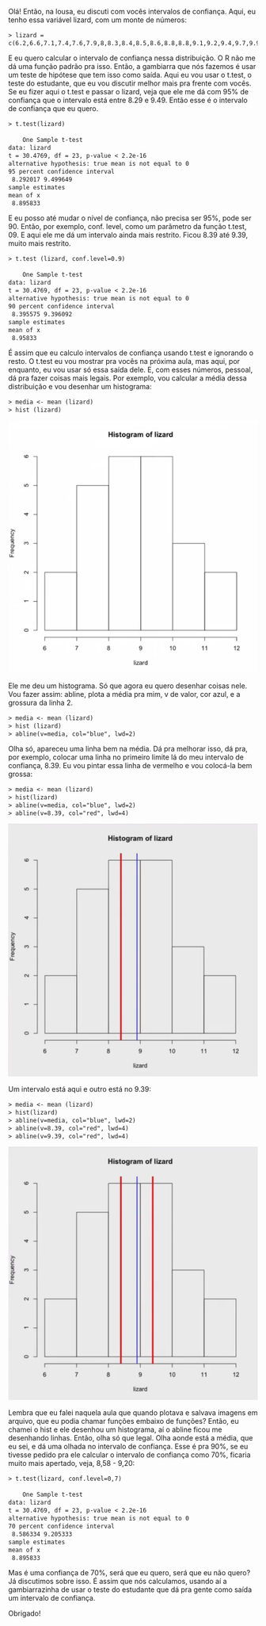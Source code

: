 Olá!
Então, na lousa, eu discuti com vocês intervalos de confiança. Aqui, eu tenho essa variável lizard, com um monte de números:
```
> lizard = c(6.2,6.6,7.1,7.4,7.6,7.9,8,8.3,8.4,8.5,8.6,8.8,8.8,9.1,9.2,9.4,9.7,9.9,10.2,10,11.3,11.9)
```
E eu quero calcular o intervalo de confiança nessa distribuição. O R não me dá uma função padrão pra isso. Então, a gambiarra que nós fazemos é usar um teste de hipótese que tem isso como saída. Aqui eu vou usar o t.test, o teste do estudante, que eu vou discutir melhor mais pra frente com vocês. Se eu fizer aqui o t.test e passar o lizard, veja que ele me dá com 95% de confiança que o intervalo está entre 8.29 e 9.49. Então esse é o intervalo de confiança que eu quero.
```
> t.test(lizard)

    One Sample t-test
data: lizard
t = 30.4769, df = 23, p-value < 2.2e-16
alternative hypothesis: true mean is not equal to 0
95 percent confidence interval
 8.292017 9.499649
sample estimates
mean of x
 8.895833
```

E eu posso até mudar o nível de confiança, não precisa ser 95%, pode ser 90. Então, por exemplo, conf. level, como um parâmetro da função t.test, 09. E aqui ele me dá um intervalo ainda mais restrito. Ficou 8.39 até 9.39, muito mais restrito.
```
> t.test (lizard, conf.level=0.9)

    One Sample t-test
data: lizard
t = 30.4769, df = 23, p-value < 2.2e-16
alternative hypothesis: true mean is not equal to 0
90 percent confidence interval
 8.395575 9.396092
sample estimates
mean of x
 8.95833
```

É assim que eu calculo intervalos de confiança usando t.test e ignorando o resto. O t.test eu vou mostrar pra vocês na próxima aula, mas aqui, por enquanto, eu vou usar só essa saída dele. E, com esses números, pessoal, dá pra fazer coisas mais legais. Por exemplo, vou calcular a média dessa distribuição e vou desenhar um histograma:
```
> media <- mean (lizard)
> hist (lizard)
```

![histo-lizard](./histo-lizard.png)

Ele me deu um histograma. Só que agora eu quero desenhar coisas nele. Vou fazer assim: abline, plota a média pra mim, v de valor, cor azul, e a grossura da linha 2.
```
> media <- mean (lizard)
> hist (lizard)
> abline(v=media, col="blue", lwd=2)
```

Olha só, apareceu uma linha bem na média. Dá pra melhorar isso, dá pra, por exemplo, colocar uma linha no primeiro limite lá do meu intervalo de confiança, 8.39. Eu vou pintar essa linha de vermelho e vou colocá-la bem grossa:
```
> media <- mean (lizard)
> hist(lizard)
> abline(v=media, col="blue", lwd=2)
> abline(v=8.39, col="red", lwd=4)
```
![est1_12_3](./est1_12_3.png)

Um intervalo está aqui e outro está no 9.39:
```
> media <- mean (lizard)
> hist(lizard)
> abline(v=media, col="blue", lwd=2)
> abline(v=8.39, col="red", lwd=4)
> abline(v=9.39, col="red", lwd=4)
```
![est1_12_4](./est1_12_4.png)

Lembra que eu falei naquela aula que quando plotava e salvava imagens em arquivo, que eu podia chamar funções embaixo de funções? Então, eu chamei o hist e ele desenhou um histograma, aí o abline ficou me desenhando linhas. Então, olha só que legal. Olha aonde está a média, que eu sei, e dá uma olhada no intervalo de confiança. Esse é pra 90%, se eu tivesse pedido pra ele calcular o intervalo de confiança como 70%, ficaria muito mais apertado, veja, 8,58 - 9,20:
```
> t.test(lizard, conf.level=0,7)

    One Sample t-test
data: lizard
t = 30.4769, df = 23, p-value < 2.2e-16
alternative hypothesis: true mean is not equal to 0
70 percent confidence interval
 8.586334 9.205333
sample estimates
mean of x
 8.895833
```

Mas é uma confiança de 70%, será que eu quero, será que eu não quero? Já discutimos sobre isso. É assim que nós calculamos, usando aí a gambiarrazinha de usar o teste do estudante que dá pra gente como saída um intervalo de confiança.

Obrigado!
